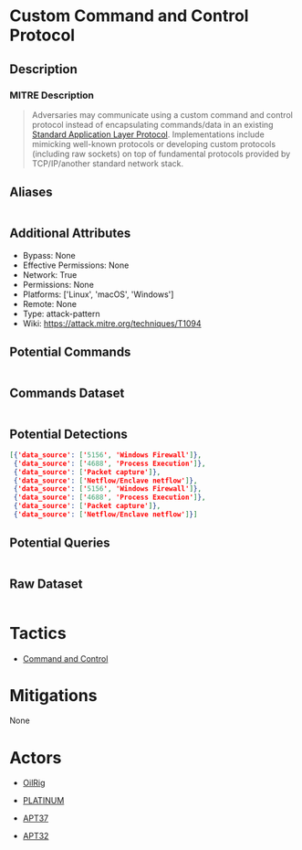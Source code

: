 
# Custom Command and Control Protocol

## Description

### MITRE Description

> Adversaries may communicate using a custom command and control protocol instead of encapsulating commands/data in an existing [Standard Application Layer Protocol](https://attack.mitre.org/techniques/T1071). Implementations include mimicking well-known protocols or developing custom protocols (including raw sockets) on top of fundamental protocols provided by TCP/IP/another standard network stack.

## Aliases

```

```

## Additional Attributes

* Bypass: None
* Effective Permissions: None
* Network: True
* Permissions: None
* Platforms: ['Linux', 'macOS', 'Windows']
* Remote: None
* Type: attack-pattern
* Wiki: https://attack.mitre.org/techniques/T1094

## Potential Commands

```

```

## Commands Dataset

```

```

## Potential Detections

```json
[{'data_source': ['5156', 'Windows Firewall']},
 {'data_source': ['4688', 'Process Execution']},
 {'data_source': ['Packet capture']},
 {'data_source': ['Netflow/Enclave netflow']},
 {'data_source': ['5156', 'Windows Firewall']},
 {'data_source': ['4688', 'Process Execution']},
 {'data_source': ['Packet capture']},
 {'data_source': ['Netflow/Enclave netflow']}]
```

## Potential Queries

```json

```

## Raw Dataset

```json

```

# Tactics


* [Command and Control](../tactics/Command-and-Control.md)


# Mitigations

None

# Actors


* [OilRig](../actors/OilRig.md)

* [PLATINUM](../actors/PLATINUM.md)
    
* [APT37](../actors/APT37.md)
    
* [APT32](../actors/APT32.md)
    
